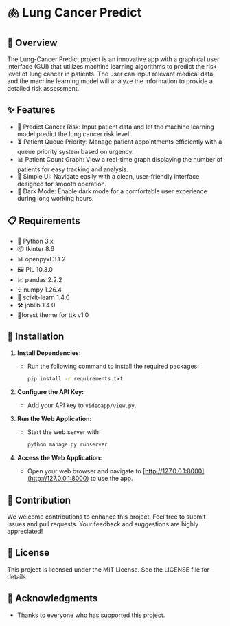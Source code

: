 # 🫁 Lung Cancer Predict

## 📝 Overview

The Lung-Cancer Predict project is an innovative app with a graphical user interface (GUI) that utilizes machine learning algorithms to predict the risk level of lung cancer in patients. The user can input relevant medical data, and the machine learning model will analyze the information to provide a detailed risk assessment.

## ✨ Features

- 🔮 Predict Cancer Risk: Input patient data and let the machine learning model predict the lung cancer risk level.
- ⏳ Patient Queue Priority: Manage patient appointments efficiently with a queue priority system based on urgency.
- 📊 Patient Count Graph: View a real-time graph displaying the number of patients for easy tracking and analysis.
- 🎨 Simple UI: Navigate easily with a clean, user-friendly interface designed for smooth operation.
- 🌙 Dark Mode: Enable dark mode for a comfortable user experience during long working hours.

## 📋 Requirements

- 🐍 Python 3.x
- 📦 tkinter 8.6
- 📊 openpyxl 3.1.2
- 🖼️ PIL 10.3.0
- 📈 pandas 2.2.2
- ➗ numpy 1.26.4
- 🤖 scikit-learn 1.4.0
- 🛠️ joblib 1.4.0
- 🌲forest theme for ttk v1.0

## 🚀 Installation

1. **Install Dependencies:**

   - Run the following command to install the required packages:
     ```bash
     pip install -r requirements.txt
     ```

2. **Configure the API Key:**

   - Add your API key to `videoapp/view.py`.

3. **Run the Web Application:**

   - Start the web server with:
     ```bash
     python manage.py runserver
     ```

4. **Access the Web Application:**
   - Open your web browser and navigate to [http://127.0.0.1:8000](http://127.0.0.1:8000) to use the app.


## 🤝 Contribution

We welcome contributions to enhance this project. Feel free to submit issues and pull requests. Your feedback and suggestions are highly appreciated!

## 📜 License

This project is licensed under the MIT License. See the LICENSE file for details.

## 🙏 Acknowledgments

- Thanks to everyone who has supported this project.
